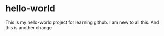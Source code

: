 # hello-world
This is my hello-world project for learning github.
I am new to all this.
And this is another change
